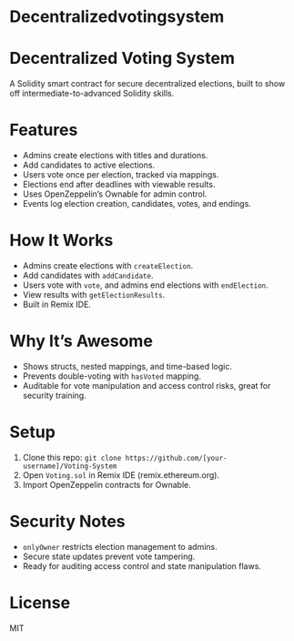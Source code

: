 # Decentralizedvotingsystem
# Decentralized Voting System
A Solidity smart contract for secure decentralized elections, built to show off intermediate-to-advanced Solidity skills.

# Features
- Admins create elections with titles and durations.
- Add candidates to active elections.
- Users vote once per election, tracked via mappings.
- Elections end after deadlines with viewable results.
- Uses OpenZeppelin’s Ownable for admin control.
- Events log election creation, candidates, votes, and endings.

# How It Works
- Admins create elections with `createElection`.
- Add candidates with `addCandidate`.
- Users vote with `vote`, and admins end elections with `endElection`.
- View results with `getElectionResults`.
- Built in Remix IDE.

# Why It’s Awesome
- Shows structs, nested mappings, and time-based logic.
- Prevents double-voting with `hasVoted` mapping.
- Auditable for vote manipulation and access control risks, great for security training.

# Setup
1. Clone this repo: `git clone https://github.com/[your-username]/Voting-System`
2. Open `Voting.sol` in Remix IDE (remix.ethereum.org).
3. Import OpenZeppelin contracts for Ownable.

# Security Notes
- `onlyOwner` restricts election management to admins.
- Secure state updates prevent vote tampering.
- Ready for auditing access control and state manipulation flaws.

# License
MIT
